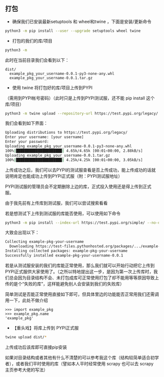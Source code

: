 ## 打包

- 确保我们已安装最新setuptools 和 wheel和twine ，下面是安装/更新命令

```sh
python3 -m pip install --user --upgrade setuptools wheel twine
```

- 打包的我们的库/项目

```sh
python3 -m
```

此时在当前目录我们会看到以下：

```text
dist/
  example_pkg_your_username-0.0.1-py3-none-any.whl
  example_pkg_your_username-0.0.1.tar.gz
```

- 使用 twine 将打包好的库/项目上传到PYPI

（需用到PYPI帐号密码）（此时只是上传到PYPI测试服，还不能 pip install 这个库/项目）

```sh
python3 -m twine upload --repository-url https://test.pypi.org/legacy/ dist/*
```

我们会看到如下界面：

```sh
Uploading distributions to https://test.pypi.org/legacy/
Enter your username: [your username]
Enter your password:
Uploading example_pkg_your_username-0.0.1-py3-none-any.whl
100%|█████████████████████| 4.65k/4.65k [00:01<00:00, 2.88kB/s]
Uploading example_pkg_your_username-0.0.1.tar.gz
100%|█████████████████████| 4.25k/4.25k [00:01<00:00, 3.05kB/s]
```

上传成功之后，我们可以去PYPI的测试服查看是否上传成功，能上传成功的话就说明肯定也能成功上传到PYPI正式服（附：PYPI测试服地址）

PYPI测试服的管理员会不定期删除上边的库，正式投入使用还是得上传到正式服。

由于我先前有上传库到测试服，我们可以尝试搜索看看

若是想测试下上传到测试服的库能否使用，可以使用如下命令

```sh
python3 -m pip install --index-url https://test.pypi.org/simple/ --no-deps example-pkg-your-username
```

大致会出现以下：

```sh
Collecting example-pkg-your-username
  Downloading https://test-files.pythonhosted.org/packages/.../example-pkg-your-username-0.0.1-py3-none-any.whl
Installing collected packages: example-pkg-your-username
Successfully installed example-pkg-your-username-0.0.1
```

若是从测试服安装的我们的库能正常使用，那么我们就可以开始行动把它上传到PYPI正式服供大家使用了。（之所以特地提出这一步，是因为第一次上传库时，我们总会因为目录结构不会、未打包成库可正常使用打包了却不能用等等原因导致上传的是个“失败的库”，这样能避免别人会安装到我们的失败库）

简单测试是否能正常使用直接如下即可，但具体里边的功能能否正常用我们还需调用一下，此处不做介绍

```python3
>>> import example_pkg
>>> example_pkg.name
'example_pkg'
```

- 【重头戏】将库上传到 PYPI正式服

```sh
twine upload dist/*
```

上传成功后该库即可直接pip安装

如果对目录结构或者其他有什么不清楚的可以参考我这个库（结构较简单适合初学者），或者我们平时使用的库（譬如本人平时经常使用 scrapy 也可以去 scrapy 主页参考大佬的写法）
